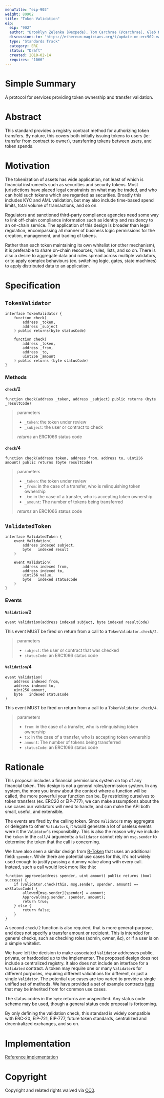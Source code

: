 ```yaml
---
menuTitle: "eip-902"
weight: 80902 
title: "Token Validation"
eip:
  eip: "902"
  author: "Brooklyn Zelenka (@expede), Tom Carchrae (@carchrae), Gleb Naumenko (@naumenkogs)"
  discussions-to: "https://ethereum-magicians.org/t/update-on-erc902-validated-token/1639"
  type: "Standards Track"
  category: ERC
  status: "Draft"
  created: 2018-02-14
  requires: "1066"
---
```


# Simple Summary
A protocol for services providing token ownership and transfer validation.

# Abstract
This standard provides a registry contract method for authorizing token transfers. By nature, this covers both initially issuing tokens to users (ie: transfer from contract to owner), transferring tokens between users, and token spends.

# Motivation
The tokenization of assets has wide application, not least of which is financial instruments such as securities and security tokens. Most jurisdictions have placed legal constraints on what may be traded, and who can hold such tokens which are regarded as securities. Broadly this includes KYC and AML validation, but may also include time-based spend limits, total volume of transactions, and so on.

Regulators and sanctioned third-party compliance agencies need some way to link off-chain compliance information such as identity and residency to an on-chain service. The application of this design is broader than legal regulation, encompassing all manner of business logic permissions for the creation, management, and trading of tokens.

Rather than each token maintaining its own whitelist (or other mechanism), it is preferable to share on-chain resources, rules, lists, and so on. There is also a desire to aggregate data and rules spread across multiple validators, or to apply complex behaviours (ex. switching logic, gates, state machines) to apply distributed data to an application.

# Specification

## `TokenValidator`

```solidity
interface TokenValidator {
    function check(
        address _token,
        address _subject
    ) public returns(byte statusCode)

    function check(
        address _token,
        address _from,
        address _to,
        uint256 _amount
    ) public returns (byte statusCode)
}
```

### Methods

#### `check`/2

`function check(address _token, address _subject) public returns (byte _resultCode)`

> parameters
> * `_token`: the token under review
> * `_subject`: the user or contract to check
>
> *returns* an ERC1066 status code

#### `check`/4

`function check(address token, address from, address to, uint256 amount) public returns (byte resultCode)`

> parameters
> * `_token`: the token under review
> * `_from`: in the case of a transfer, who is relinquishing token ownership
> * `_to`: in the case of a transfer, who is accepting token ownership
> * `_amount`: The number of tokens being transferred
>
> *returns* an ERC1066 status code

## `ValidatedToken`

```solidity
interface ValidatedToken {
    event Validation(
        address indexed subject,
        byte   indexed result
    )

    event Validation(
        address indexed from,
        address indexed to,
        uint256 value,
        byte   indexed statusCode
    )
}
```

### Events

#### `Validation`/2

`event Validation(address indexed subject, byte indexed resultCode)`

This event MUST be fired on return from a call to a `TokenValidator.check/2`.

> parameters
> * `subject`: the user or contract that was checked
> * `statusCode`: an ERC1066 status code


#### `Validation`/4

```solidity
event Validation(
    address indexed from,
    address indexed to,
    uint256 amount,
    byte   indexed statusCode
)
```

This event MUST be fired on return from a call to a `TokenValidator.check/4`.

> parameters
> * `from`: in the case of a transfer, who is relinquishing token ownership
> * `to`: in the case of a transfer, who is accepting token ownership
> * `amount`: The number of tokens being transferred
> * `statusCode`: an ERC1066 status code

# Rationale

This proposal includes a financial permissions system on top of any financial token. This design is not a general roles/permission system. In any system, the more you know about the context where a function will be called, the more powerful your function can be. By restricting ourselves to token transfers (ex. ERC20 or EIP-777), we can make assumptions about the use cases our validators will need to handle, and can make the API both small, useful, and extensible.

The events are fired by the calling token. Since `Validator`s may aggregate or delegate to other `Validator`s, it would generate a lot of useless events were it the
`Validator`'s responsibility. This is also the reason why we include the `token` in the `call/4` arguments: a `Validator` cannot rely on `msg.sender` to determine the token that the call is concerning.

We have also seen a similar design from [R-Token](https://github.com/harborhq/r-token) that uses an additional field: `spender`. While there are potential use cases for this, it's not widely used enough to justify passing a dummy value along with every call. Instead, such a call would look more like this:

```solidity
function approve(address spender, uint amount) public returns (bool success) {
    if (validator.check(this, msg.sender, spender, amount) == okStatusCode) {
        allowed[msg.sender][spender] = amount;
        Approval(msg.sender, spender, amount);
        return true;
    } else {
        return false;
    }
}
```

A second `check/2` function is also required, that is more general-purpose, and does not specify a transfer amount or recipient. This is intended for general checks, such as checking roles (admin, owner, &c), or if a user is on a simple whitelist.

We have left the decision to make associated `Validator` addresses public, private, or hardcoded up to the implementer. The proposed design does not include a centralized registry. It also does not include an interface for a `Validated` contract. A token may require one or many `Validator`s for different purposes, requiring different validations for different, or just a single `Validator`. The potential use cases are too varied to provide a single unified set of methods. We have provided a set of example contracts [here](https://github.com/Finhaven/ValidatedToken/) that may be inherited from for common use cases.

The status codes in the `byte` returns are unspecified. Any status code scheme may be used, though a general status code proposal is fortcoming.

By only defining the validation check, this standard is widely compatible with ERC-20, EIP-721, EIP-777, future token standards, centralized and decentralized exchanges, and so on.

# Implementation
[Reference implementation](https://github.com/expede/validated-token/)

# Copyright
Copyright and related rights waived via [CC0](https://creativecommons.org/publicdomain/zero/1.0/).
